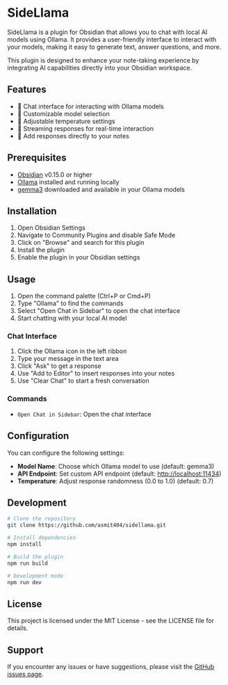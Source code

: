 # SideLlama

SideLlama is a plugin for Obsidian that allows you to chat with local AI models using Ollama. It provides a user-friendly interface to interact with your models, making it easy to generate text, answer questions, and more.

This plugin is designed to enhance your note-taking experience by integrating AI capabilities directly into your Obsidian workspace.

## Features

- 💬 Chat interface for interacting with Ollama models
- 🎯 Customizable model selection
- 🔧 Adjustable temperature settings
- 🚀 Streaming responses for real-time interaction
- 📝 Add responses directly to your notes

## Prerequisites

- [Obsidian](https://obsidian.md/) v0.15.0 or higher
- [Ollama](https://ollama.ai/) installed and running locally
- [gemma3](https://ollama.com/library/gemma3) downloaded and available in your Ollama models

## Installation

1. Open Obsidian Settings
2. Navigate to Community Plugins and disable Safe Mode
3. Click on "Browse" and search for this plugin
4. Install the plugin
5. Enable the plugin in your Obsidian settings

## Usage

1. Open the command palette (Ctrl+P or Cmd+P)
2. Type "Ollama" to find the commands
3. Select "Open Chat in Sidebar" to open the chat interface
4. Start chatting with your local AI model

### Chat Interface

1. Click the Ollama icon in the left ribbon
2. Type your message in the text area
3. Click "Ask" to get a response
4. Use "Add to Editor" to insert responses into your notes
5. Use "Clear Chat" to start a fresh conversation

### Commands

- `Open Chat in Sidebar`: Open the chat interface

## Configuration

You can configure the following settings:

- **Model Name**: Choose which Ollama model to use (default: gemma3)
- **API Endpoint**: Set custom API endpoint (default: <http://localhost:11434>)
- **Temperature**: Adjust response randomness (0.0 to 1.0) (default: 0.7)

## Development

```bash
# Clone the repository
git clone https://github.com/asmit404/sidellama.git

# Install dependencies
npm install

# Build the plugin
npm run build

# Development mode
npm run dev
```

## License

This project is licensed under the MIT License - see the LICENSE file for details.

## Support

If you encounter any issues or have suggestions, please visit the [GitHub issues page](https://github.com/asmit404/sidellama/issues).
